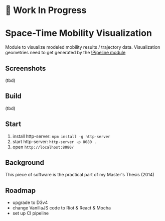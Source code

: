 # :construction_worker: Work In Progress

# Space-Time Mobility Visualization

Module to visualize modeled mobility results / trajectory data. Visualization geometries need to get generated by the [!Pipeline module](https://github.com/teeschke/space-time-mobility-vis-pipeline)

## Screenshots

(tbd)

## Build

(tbd)

## Start

1. install http-server: `npm install -g http-server`
2. start http-server: `http-server -p 8080 .`
3. open `http://localhost:8080/`

## Background

This piece of software is the practical part of my Master's Thesis (2014)

## Roadmap

- upgrade to D3v4
- change VanillaJS code to Riot & React & Mocha
- set up CI pipeline

